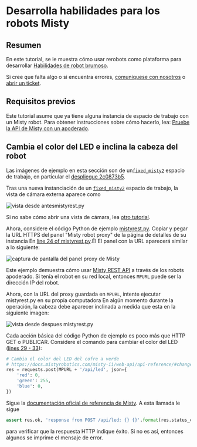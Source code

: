 # Desarrolla habilidades para los robots Misty

## Resumen

En este tutorial, se le muestra cómo usar rerobots como plataforma para desarrollar
[Habilidades de robot brumoso](https://docs.mistyrobotics.com/).

Si cree que falta algo o si encuentra errores, [comuníquese con
nosotros](https://rerobots.net/contact) o [abrir un ticket](
https://github.com/rerobots/docs/issues).

## Requisitos previos

Este tutorial asume que ya tiene alguna instancia de espacio de trabajo con un Misty
robot. Para obtener instrucciones sobre cómo hacerlo, lea: [Pruebe la API de Misty con un
apoderado](/tutorials/proxy_fixedmisty).

## Cambia el color del LED e inclina la cabeza del robot

Las imágenes de ejemplo en esta sección son de un[`fixed_misty2`](
/workspaces/fixed_misty2.html) espacio de trabajo, en particular el
[despliegue
2c0873b5](https://rerobots.net/workspace/2c0873b5-1da1-46e6-9658-c40379774edf).

Tras una nueva instanciación de un [`fixed_misty2`](
/workspaces/fixed_misty2.html) espacio de trabajo, la vista de cámara externa
aparece como

![vista desde antesmistyrest.py](figures/mistyskills_beforeledtilt.jpg)

Si no sabe cómo abrir una vista de cámara, lea [otro tutorial](
/tutorials/proxy_fixedmisty).

Ahora, considere el código Python de ejemplo [mistyrest.py](
https://github.com/rerobots/examples/blob/497e3e808821878cad5a0ddbf9bb25900a57e6b8/misty2/mistyrest.py). Copiar y pegar
la URL HTTPS del panel "Misty robot proxy" de la página de detalles de su instancia
En [line 24 of mistyrest.py](
https://github.com/rerobots/examples/blob/497e3e808821878cad5a0ddbf9bb25900a57e6b8/misty2/mistyrest.py#L24).Él
El panel con la URL aparecerá similar a lo siguiente:

![captura de pantalla del panel proxy de Misty](figures/proxy_fixedmisty_proxypanel.png)

Este ejemplo demuestra cómo usar [Misty REST
API](https://docs.mistyrobotics.com/misty-ii/web-api/overview/) a través de los robots
apoderado. Si tenía el robot en su red local, entonces `MPURL` puede ser
la dirección IP del robot.

Ahora, con la URL del proxy guardada en `MPURL`, intente ejecutar mistyrest.py en su
propia computadora En algún momento durante la operación, la cabeza debe aparecer inclinada a medida que
esta en la siguiente imagen:

![vista desde despues mistyrest.py](figures/mistyskills_afterledtilt.jpg)

Cada acción básica del código Python de ejemplo es poco más que HTTP GET o
PUBLICAR. Considere el comando para cambiar el color del LED ([lines 29 - 33](
https://github.com/rerobots/examples/blob/497e3e808821878cad5a0ddbf9bb25900a57e6b8/misty2/mistyrest.py#L29-L33)):

```python
# Cambia el color del LED del cofre a verde
# https://docs.mistyrobotics.com/misty-ii/web-api/api-reference/#changeled
res = requests.post(MPURL + '/api/led', json={
    'red': 0,
    'green': 255,
    'blue': 0,
})
```

Sigue la [documentación oficial de referencia de Misty](
https://docs.mistyrobotics.com/misty-ii/web-api/api-reference/#changeled).
A esta llamada le sigue

```python
assert res.ok, 'response from POST /api/led: {} {}'.format(res.status_code, res.reason)
```
para verificar que la respuesta HTTP indique éxito. Si no es así, entonces algunos
se imprime el mensaje de error.